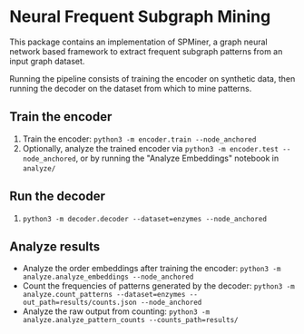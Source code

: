 # Neural Frequent Subgraph Mining

This package contains an implementation of SPMiner, a graph neural network based framework to extract frequent subgraph patterns from an input graph dataset.

Running the pipeline consists of training the encoder on synthetic data, then running the decoder on the dataset from which to mine patterns.

## Train the encoder
1. Train the encoder: `python3 -m encoder.train --node_anchored`
2. Optionally, analyze the trained encoder via `python3 -m encoder.test --node_anchored`, or by running the "Analyze Embeddings" notebook in `analyze/`

## Run the decoder
1. `python3 -m decoder.decoder --dataset=enzymes --node_anchored`

## Analyze results
- Analyze the order embeddings after training the encoder: `python3 -m analyze.analyze_embeddings --node_anchored`
- Count the frequencies of patterns generated by the decoder: `python3 -m analyze.count_patterns --dataset=enzymes --out_path=results/counts.json --node_anchored`
- Analyze the raw output from counting: `python3 -m analyze.analyze_pattern_counts --counts_path=results/`

